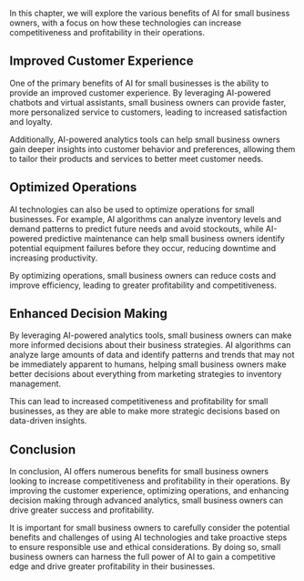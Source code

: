 
In this chapter, we will explore the various benefits of AI for small business owners, with a focus on how these technologies can increase competitiveness and profitability in their operations.

Improved Customer Experience
----------------------------

One of the primary benefits of AI for small businesses is the ability to provide an improved customer experience. By leveraging AI-powered chatbots and virtual assistants, small business owners can provide faster, more personalized service to customers, leading to increased satisfaction and loyalty.

Additionally, AI-powered analytics tools can help small business owners gain deeper insights into customer behavior and preferences, allowing them to tailor their products and services to better meet customer needs.

Optimized Operations
--------------------

AI technologies can also be used to optimize operations for small businesses. For example, AI algorithms can analyze inventory levels and demand patterns to predict future needs and avoid stockouts, while AI-powered predictive maintenance can help small business owners identify potential equipment failures before they occur, reducing downtime and increasing productivity.

By optimizing operations, small business owners can reduce costs and improve efficiency, leading to greater profitability and competitiveness.

Enhanced Decision Making
------------------------

By leveraging AI-powered analytics tools, small business owners can make more informed decisions about their business strategies. AI algorithms can analyze large amounts of data and identify patterns and trends that may not be immediately apparent to humans, helping small business owners make better decisions about everything from marketing strategies to inventory management.

This can lead to increased competitiveness and profitability for small businesses, as they are able to make more strategic decisions based on data-driven insights.

Conclusion
----------

In conclusion, AI offers numerous benefits for small business owners looking to increase competitiveness and profitability in their operations. By improving the customer experience, optimizing operations, and enhancing decision making through advanced analytics, small business owners can drive greater success and profitability.

It is important for small business owners to carefully consider the potential benefits and challenges of using AI technologies and take proactive steps to ensure responsible use and ethical considerations. By doing so, small business owners can harness the full power of AI to gain a competitive edge and drive greater profitability in their businesses.
